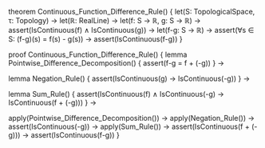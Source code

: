 theorem Continuous_Function_Difference_Rule() {
  let(S: TopologicalSpace, τ: Topology) →
  let(ℝ: RealLine) →
  let(f: S → ℝ, g: S → ℝ) →
  assert(IsContinuous(f) ∧ IsContinuous(g)) →
  let(f-g: S → ℝ) →
  assert(∀s ∈ S: (f-g)(s) = f(s) - g(s)) →
  assert(IsContinuous(f-g))
}

proof Continuous_Function_Difference_Rule() {
  lemma Pointwise_Difference_Decomposition() {
    assert(f-g = f + (-g))
  } →
  
  lemma Negation_Rule() {
    assert(IsContinuous(g) → IsContinuous(-g))
  } →
  
  lemma Sum_Rule() {
    assert(IsContinuous(f) ∧ IsContinuous(-g) → IsContinuous(f + (-g)))
  } →
  
  apply(Pointwise_Difference_Decomposition()) →
  apply(Negation_Rule()) →
  assert(IsContinuous(-g)) →
  apply(Sum_Rule()) →
  assert(IsContinuous(f + (-g))) →
  assert(IsContinuous(f-g))
}